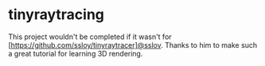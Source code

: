 # tinyraytracing

This project wouldn't be completed if it wasn't for [https://github.com/ssloy/tinyraytracer]@sslov. Thanks to him to make such a great tutorial for learning 3D rendering.